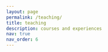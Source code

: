 ```yaml
---
layout: page
permalink: /teaching/
title: teaching
description: courses and experiences
nav: true
nav_order: 6
---
```


